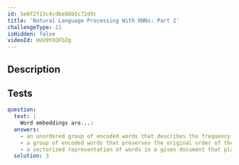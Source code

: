 ```yaml
---
id: 5e8f2f13c4cdbe86b5c72d9c
title: 'Natural Language Processing With RNNs: Part 2'
challengeType: 11
isHidden: false
videoId: mUU9YXOFbZg
---
```


## Description
<section id='description'>
</section>

## Tests
<section id='tests'>

```yml
question:
  text: |
    Word embeddings are...:
  answers:
    - an unordered group of encoded words that describes the frequency of words in a given document.
    - a group of encoded words that preserves the original order of the words in a given document.
    - a vectorized representation of words in a given document that places words with similar meanings near each other.
  solution: 3
```

</section>


